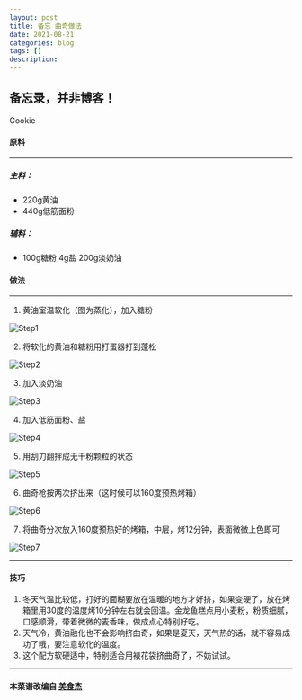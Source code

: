 ```yaml
---
layout: post
title: 备忘 曲奇做法
date: 2021-08-21
categories: blog
tags: []
description: 
---
```


## 备忘录，并非博客！

Cookie
#### 原料
---
##### 主料：
* 220g黄油
* 440g低筋面粉

##### 辅料：
* 100g糖粉 4g盐 200g淡奶油

#### 做法
---
1. 黄油室温软化（图为蒸化），加入糖粉

![Step1](https://st-cn.meishij.net/rs/208/102/1025708/n1025708_155237853372333.jpg "第1步图")

2. 将软化的黄油和糖粉用打蛋器打到蓬松

![Step2](https://st-cn.meishij.net/rs/208/102/1025708/n1025708_155237853576987.jpg "第2步图")

3. 加入淡奶油

![Step3](https://st-cn.meishij.net/rs/208/102/1025708/n1025708_155237853668820.jpg "第3步图")

4. 加入低筋面粉、盐

![Step4](https://st-cn.meishij.net/rs/208/102/1025708/n1025708_155237853780728.jpg "第4步图")

5. 用刮刀翻拌成无干粉颗粒的状态

![Step5](https://st-cn.meishij.net/rs/208/102/1025708/n1025708_155237853815845.jpg "第5步图")

6. 曲奇枪按两次挤出来（这时候可以160度预热烤箱）

![Step6](https://st-cn.meishij.net/rs/208/102/1025708/n1025708_155237854543939.jpg "第6步图")

7. 将曲奇分次放入160度预热好的烤箱，中层，烤12分钟，表面微微上色即可

![Step7](https://st-cn.meishij.net/rs/208/102/1025708/n1025708_155237854932821.jpg "第7步图")

---
#### 技巧
1. 冬天气温比较低，打好的面糊要放在温暖的地方才好挤，如果变硬了，放在烤箱里用30度的温度烤10分钟左右就会回温。金龙鱼糕点用小麦粉，粉质细腻，口感顺滑，带着微微的麦香味，做成点心特别好吃。
2. 天气冷，黄油融化也不会影响挤曲奇，如果是夏天，天气热的话，就不容易成功了哦，要注意软化的温度。
3. 这个配方软硬适中，特别适合用裱花袋挤曲奇了，不妨试试。

---
#### 本菜谱改编自 [美食杰](http://www.meishij.net/zuofa/quqi_12.html )